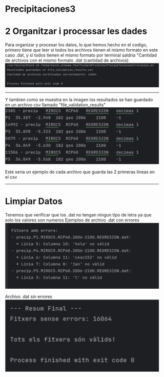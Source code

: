 # Precipitaciones3
# 2  Organitzar i processar les dades
Para organizar y procesar los datos, lo que hemos hecho en el codigo, primero tiene que leer si todos los archivos tienen el mismo formato en este caso .dat, y si todos tienen el mismo formato por terminal saldria "Cantidad de archivos con el mismo formato .dat (cantidad de archivos)
<img src="./Imagenes/archivos_verificados.png" alt="Archivos totales" width="600">

---------------------------------------------------------------------------------------
Y tambien como se muestra en la imagen los resultados se han guardado en un archivo csv llamado "file_validation_results"
<img src="./Imagenes/Ejemplo_csv.png" alt="Archivos totales" width="600">

Este seria un ejemplo de cada archivo que guarda las 2 primeras lineas en el csv

---------------------------------------------------------------------------------------
# Limpiar Datos

Tenemos que verificar que los .dat no tengan ningun tipo de letra ya que solo los valores son numeros
Ejemploo de archivo .dat con errores
<img src="./Imagenes/Errores_dat.png" alt="Archivos totales" width="600">

Archivo .dat sin errores
<img src="./Imagenes/Ningun_error.png" alt="Archivos totales" width="600">
